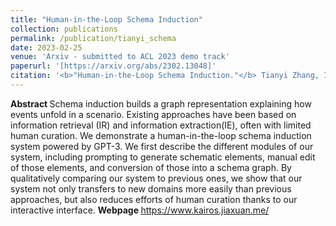 ```yaml
---
title: "Human-in-the-Loop Schema Induction"
collection: publications
permalink: /publication/tianyi_schema
date: 2023-02-25
venue: 'Arxiv - submitted to ACL 2023 demo track'
paperurl: '[https://arxiv.org/abs/2302.13048]'
citation: '<b>"Human-in-the-Loop Schema Induction."</b> Tianyi Zhang, Isaac Tham, Zhaoyi Hou, Jiaxuan Ren, Liyang Zhou, Hainiu Xu, Li Zhang, Lara J. Martin, Rotem Dror, Sha Li, Heng Ji, Martha Palmer, Susan Brown, Reece Suchocki, Chris Callison-Burch. <i> Arxiv. 2023.</i>'
---
```


<b> Abstract </b>
Schema induction builds a graph representation explaining how events unfold in a scenario. Existing approaches have been based on information retrieval (IR) and information extraction(IE), often with limited human curation. We demonstrate a human-in-the-loop schema induction system powered by GPT-3. We first describe the different modules of our system, including prompting to generate schematic elements, manual edit of those elements, and conversion of those into a schema graph. By qualitatively comparing our system to previous ones, we show that our system not only transfers to new domains more easily than previous approaches, but also reduces efforts of human curation thanks to our interactive interface.
<b> Webpage </b>
https://www.kairos.jiaxuan.me/
